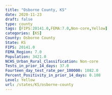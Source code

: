 ```yaml
---
title: "Osborne County, KS"
date: 2020-11-23
draft: false
type: county
tags: [FIPS:20141.0,FEMA:7.0,Non-core,Yellow]
categories: [KS]
County: Osborne County
State: KS
FIPS: 20141.0
FEMA_Region: 7.0
Population: 3421.0
NCHS_Urban_Rural_Classification: Non-core
Tests_in_prior_14_days: 37.0
Fourteen_day_test_rate_per_100000: 1082.0
Percent_Positivity_in_prior_14_days: 0.108
Level: Yellow
url: /states/KS/osborne-county
---
```




